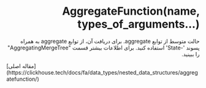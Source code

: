 <div dir="rtl" markdown="1">

# AggregateFunction(name, types_of_arguments...)

حالت متوسط از توابع aggregate. برای دریافت آن، از توابع aggregate به همراه پسوند '-State' استفاده کنید. برای اطلاعات بیشتر قسمت "AggregatingMergeTree" را ببینید.

</div>
[مقاله اصلی](https://clickhouse.tech/docs/fa/data_types/nested_data_structures/aggregatefunction/) <!--hide-->
